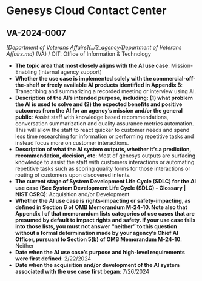 # Genesys Cloud Contact Center
## VA-2024-0007
_[Department of Veterans Affairs](../3_agency/Department of Veterans Affairs.md)_ (VA) / OIT: Office of Information & Technology


+ **The topic area that most closely aligns with the AI use case**: Mission-Enabling (internal agency support)
+ **Whether the use case is implemented solely with the commercial-off-the-shelf or freely available AI products identified in Appendix B**: Transcribing and summarizing a recorded meeting or interview using AI.
+ **Description of the AI’s intended purpose, including: (1) what problem the AI is used to solve and (2) the expected benefits and positive outcomes from the AI for an agency’s mission and/or the general public**: Assist staff with knowledge based recommendations, conversation summarization and quality assurance metrics automation. This will allow the staff to react quicker to customer needs and spend less time researching for information or performing repetitive tasks and instead focus more on customer interactions.
+ **Description of what the AI system outputs, whether it’s a prediction, recommendation, decision, etc**: Most of genesys outputs are surfacing knowledge to assist the staff with customers interactions or automating repetitive tasks such as scoring quality forms for those interactions or routing of customers upon discovered intents.
+ **The current stage of System Development Life Cycle (SDLC) for the AI use case (See System Development Life Cycle (SDLC) - Glossary | NIST CSRC)**: Acquisition and/or Development
+ **Whether the AI use case is rights-impacting or safety-impacting, as defined in Section 6 of OMB Memorandum M-24-10. Note also that Appendix I of that memorandum lists categories of use cases that are presumed by default to impact rights and safety. If your use case falls into those lists, you must not answer “neither” to this question without a formal determination made by your agency’s Chief AI Officer, pursuant to Section 5(b) of OMB Memorandum M-24-10**: Neither
+ **Date when the AI use case’s purpose and high-level requirements were first defined**: 2/22/2024
+ **Date when the acquisition and/or development of the AI system associated with the use case first began**: 7/26/2024